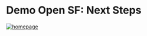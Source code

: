# Demo Open SF: Next Steps

[![homepage](https://raw.githubusercontent.com/afawcett/githubsfdeploy/master/src/main/webapp/resources/img/deploy.png)](https://githubsfdeploy.herokuapp.com?owner=jorrit-steporange&amp;repo=demo-open-sf "Deploy to Salesforce")
